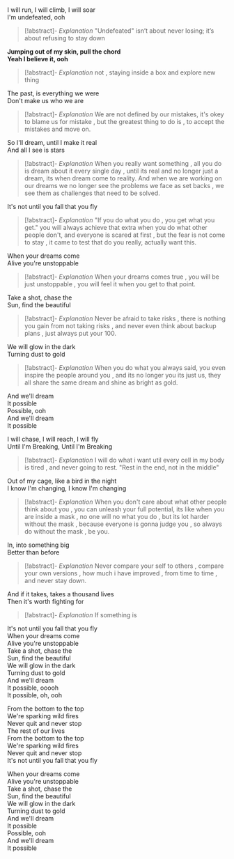 # 


I will run, I will climb, I will soar  
I'm undefeated, ooh  
>[!abstract]- *Explanation*
>"Undefeated" isn’t about never losing; it’s about refusing to stay down


**Jumping out of my skin, pull the chord**  
**Yeah I believe it, ooh**  
>[!abstract]- *Explanation*
>not , staying inside a box and explore new thing


The past, is everything we were  
Don't make us who we are  

>[!abstract]- *Explanation*
>We are not defined by our mistakes, it's okey to blame us for mistake , but the greatest thing to do is , to accept the mistakes and move on. 



So I'll dream, until I make it real  
And all I see is stars  

>[!abstract]- *Explanation*
>When you really want something , all you do is dream about it every single day , until its real and no longer just a dream, its when dream come to reality. And when we are working on our dreams we no longer see the problems we face as set backs , we see them as challenges that need to be solved. 

It's not until you fall that you fly  

>[!abstract]- *Explanation*
> "If you do what you do , you get what you get." you will always achieve that extra when you do what other people don't, and everyone is scared at first , but the fear is not come to stay , it came to test that do you really, actually want this.


When your dreams come  
Alive you're unstoppable  

>[!abstract]- *Explanation*
> When your dreams comes true , you will be just unstoppable , you will feel it when you get to that point.


Take a shot, chase the  
Sun, find the beautiful  

>[!abstract]- *Explanation*
>Never be afraid to take risks , there is nothing you gain from not taking risks , and never even think about backup plans , just always put your 100.


We will glow in the dark  
Turning dust to gold  

>[!abstract]- *Explanation*
>When you do what you always said, you even inspire the people around you , and its no longer you its just us, they all share the same dream and shine as bright as gold.

And we'll dream  
It possible  
Possible, ooh  
And we'll dream  
It possible  
  
I will chase, I will reach, I will fly  
Until I'm Breaking, Until I'm Breaking  

>[!abstract]- *Explanation*
>I will do what i want util every cell in my body is tired , and never going to rest.
>"Rest in the end, not in the middle"



Out of my cage, like a bird in the night  
I know I'm changing, I know I'm changing  

>[!abstract]- *Explanation*
> When you don't care about what other people think about you , you can unleash your full potential, its like when you are inside a mask , no one will no what you do , but its lot harder without the mask , because everyone is gonna judge you , so always do without the mask , be you.


In, into something big  
Better than before  


>[!abstract]- *Explanation*
> Never compare your self to others , compare your own versions , how much i have improved , from time to time , and never stay down.



And if it takes, takes a thousand lives  
Then it's worth fighting for  

>[!abstract]- *Explanation*
> If something is 

It's not until you fall that you fly  
When your dreams come  
Alive you're unstoppable  
Take a shot, chase the  
Sun, find the beautiful  
We will glow in the dark  
Turning dust to gold  
And we'll dream  
It possible, ooooh  
It possible, oh, ooh  
  
From the bottom to the top  
We're sparking wild fires  
Never quit and never stop  
The rest of our lives  
From the bottom to the top  
We're sparking wild fires  
Never quit and never stop  
It's not until you fall that you fly  
  
When your dreams come  
Alive you're unstoppable  
Take a shot, chase the  
Sun, find the beautiful  
We will glow in the dark  
Turning dust to gold  
And we'll dream  
It possible  
Possible, ooh  
And we'll dream  
It possible